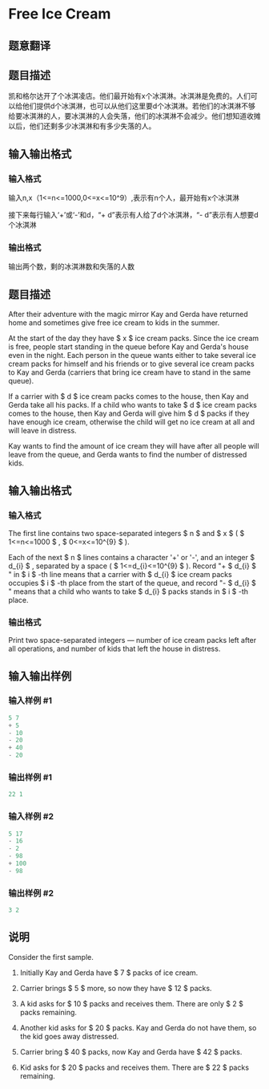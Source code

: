 # Free Ice Cream

## 题意翻译

## 题目描述

凯和格尔达开了个冰淇凌店。他们最开始有x个冰淇淋。冰淇淋是免费的。人们可以给他们提供d个冰淇淋，也可以从他们这里要d个冰淇淋。若他们的冰淇淋不够给要冰淇淋的人，要冰淇淋的人会失落，他们的冰淇淋不会减少。他们想知道收摊以后，他们还剩多少冰淇淋和有多少失落的人。

## 输入输出格式

### 输入格式

输入n,x（1<=n<=1000,0<=x<=10^9）,表示有n个人，最开始有x个冰淇淋

接下来每行输入‘+’或‘-’和d，“+ d”表示有人给了d个冰淇淋，“- d”表示有人想要d个冰淇淋

### 输出格式

输出两个数，剩的冰淇淋数和失落的人数

## 题目描述

After their adventure with the magic mirror Kay and Gerda have returned home and sometimes give free ice cream to kids in the summer.

At the start of the day they have $ x $ ice cream packs. Since the ice cream is free, people start standing in the queue before Kay and Gerda's house even in the night. Each person in the queue wants either to take several ice cream packs for himself and his friends or to give several ice cream packs to Kay and Gerda (carriers that bring ice cream have to stand in the same queue).

If a carrier with $ d $ ice cream packs comes to the house, then Kay and Gerda take all his packs. If a child who wants to take $ d $ ice cream packs comes to the house, then Kay and Gerda will give him $ d $ packs if they have enough ice cream, otherwise the child will get no ice cream at all and will leave in distress.

Kay wants to find the amount of ice cream they will have after all people will leave from the queue, and Gerda wants to find the number of distressed kids.

## 输入输出格式

### 输入格式

The first line contains two space-separated integers $ n $ and $ x $ ( $ 1<=n<=1000 $ , $ 0<=x<=10^{9} $ ).

Each of the next $ n $ lines contains a character '+' or '-', and an integer $ d_{i} $ , separated by a space ( $ 1<=d_{i}<=10^{9} $ ). Record "+ $ d_{i} $ " in $ i $ -th line means that a carrier with $ d_{i} $ ice cream packs occupies $ i $ -th place from the start of the queue, and record "- $ d_{i} $ " means that a child who wants to take $ d_{i} $ packs stands in $ i $ -th place.

### 输出格式

Print two space-separated integers — number of ice cream packs left after all operations, and number of kids that left the house in distress.

## 输入输出样例

### 输入样例 #1

```cpp
5 7
+ 5
- 10
- 20
+ 40
- 20

```
### 输出样例 #1

```cpp
22 1

```
### 输入样例 #2

```cpp
5 17
- 16
- 2
- 98
+ 100
- 98

```
### 输出样例 #2

```cpp
3 2

```
## 说明

Consider the first sample.

1. Initially Kay and Gerda have $ 7 $ packs of ice cream.

2. Carrier brings $ 5 $ more, so now they have $ 12 $ packs.

3. A kid asks for $ 10 $ packs and receives them. There are only $ 2 $ packs remaining.

4. Another kid asks for $ 20 $ packs. Kay and Gerda do not have them, so the kid goes away distressed.

5. Carrier bring $ 40 $ packs, now Kay and Gerda have $ 42 $ packs.

6. Kid asks for $ 20 $ packs and receives them. There are $ 22 $ packs remaining.

